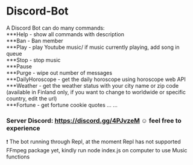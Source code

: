 # Discord-Bot
A Discord Bot can do many commands:\
***Help - show all commands with description\
***Ban - Ban member\
***Play - play Youtube music/ if music currently playing, add song in queue\
***Stop - stop music\
***Pause \
***Purge - wipe out number of messages\
***DailyHoroscope - get the daily horoscope using horoscope web API\
***Weather - get the weather status with your city name or zip code (available in Finland only, if you want to change to worldwide or specific country, edit the url)\
***Fortune - get fortune cookie quotes
...
...

### Server Discord:  https://discord.gg/4PJvzeM :relaxed: feel free to experience
:heavy_exclamation_mark: The bot running through Repl, at the moment Repl has not supported FFmpeg package yet, kindly run node index.js on computer to use Music functions
